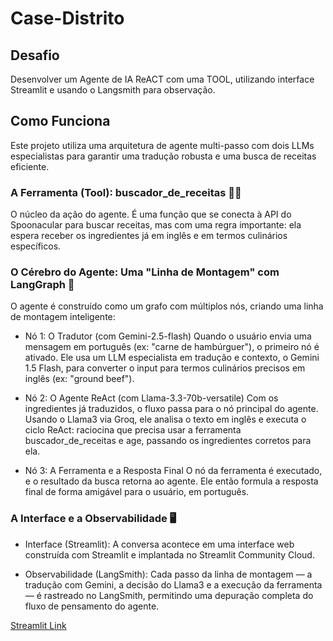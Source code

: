 # Case-Distrito

## Desafio

Desenvolver um Agente de IA ReACT com uma TOOL, utilizando interface Streamlit e usando o Langsmith para observação.

## Como Funciona
Este projeto utiliza uma arquitetura de agente multi-passo com dois LLMs especialistas para garantir uma tradução robusta e uma busca de receitas eficiente.

### A Ferramenta (Tool): buscador_de_receitas 🧑‍🍳
O núcleo da ação do agente. É uma função que se conecta à API do Spoonacular para buscar receitas, mas com uma regra importante: ela espera receber os ingredientes já em inglês e em termos culinários específicos.

### O Cérebro do Agente: Uma "Linha de Montagem" com LangGraph 🧠
O agente é construído como um grafo com múltiplos nós, criando uma linha de montagem inteligente:

* Nó 1: O Tradutor (com Gemini-2.5-flash)
Quando o usuário envia uma mensagem em português (ex: "carne de hambúrguer"), o primeiro nó é ativado. Ele usa um LLM especialista em tradução e contexto, o Gemini 1.5 Flash, para converter o input para termos culinários precisos em inglês (ex: "ground beef").

* Nó 2: O Agente ReAct (com Llama-3.3-70b-versatile)
Com os ingredientes já traduzidos, o fluxo passa para o nó principal do agente. Usando o Llama3 via Groq, ele analisa o texto em inglês e executa o ciclo ReAct: raciocina que precisa usar a ferramenta buscador_de_receitas e age, passando os ingredientes corretos para ela.

* Nó 3: A Ferramenta e a Resposta Final
O nó da ferramenta é executado, e o resultado da busca retorna ao agente. Ele então formula a resposta final de forma amigável para o usuário, em português.

### A Interface e a Observabilidade 🖥️
* Interface (Streamlit): A conversa acontece em uma interface web construída com Streamlit e implantada no Streamlit Community Cloud.

* Observabilidade (LangSmith): Cada passo da linha de montagem — a tradução com Gemini, a decisão do Llama3 e a execução da ferramenta — é rastreado no LangSmith, permitindo uma depuração completa do fluxo de pensamento do agente.

[Streamlit Link](https://case-distrito-6pvyqudt4vftoggg8puhxw.streamlit.app/)

